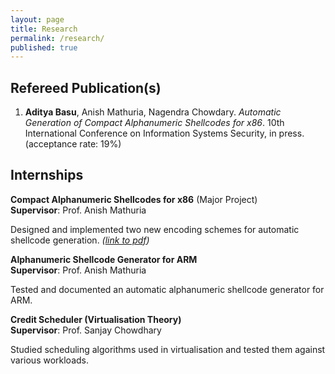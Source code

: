 ```yaml
---
layout: page
title: Research
permalink: /research/
published: true
---
```


## Refereed Publication(s)
1. **Aditya Basu**, Anish Mathuria, Nagendra Chowdary. _Automatic Generation of Compact Alphanumeric Shellcodes for x86_. 10th International Conference on Information Systems Security, in press. (acceptance rate: 19%)

## Internships
**Compact Alphanumeric Shellcodes for x86** (Major Project)<br />
**Supervisor**: Prof. Anish Mathuria

Designed and implemented two new encoding schemes for automatic shellcode generation. _([link to pdf](https://dl.dropboxusercontent.com/u/9020146/resources/reports/major_project.pdf))_

**Alphanumeric Shellcode Generator for ARM**<br />
**Supervisor**: Prof. Anish Mathuria

Tested and documented an automatic alphanumeric shellcode generator for ARM.

**Credit Scheduler (Virtualisation Theory)**<br />
**Supervisor**: Prof. Sanjay Chowdhary

Studied scheduling algorithms used in virtualisation and tested them against various workloads.